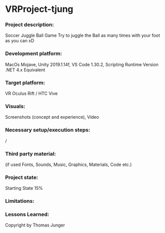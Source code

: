 # VRProject-tjung
 
 ### Project description: 
Soccer Juggle Ball Game
Try to juggle the Ball as many times with your foot as you can xD

### Development platform: 
MacOs Mojave, Unity 2019.1.14f, VS Code 1.30.2, Scripting Runtime Version .NET 4.x Equivalent

### Target platform: 
VR Oculus Rift / HTC Vive

### Visuals: 
Screenshots (concept and experience), Video

### Necessary setup/execution steps: 
/

### Third party material: 
(if used Fonts, Sounds, Music, Graphics, Materials, Code etc.)

### Project state: 
Starting State 15%

### Limitations: 

### Lessons Learned: 

Copyright by Thomas Junger